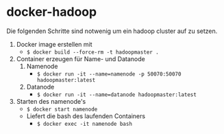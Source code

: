 # docker-hadoop

Die folgenden Schritte sind notwenig um ein hadoop cluster auf zu setzen.

1. Docker image erstellen mit
	- ```$ docker build --force-rm -t hadoopmaster .```
2. Container erzeugen für Name- und Datanode
	1. Namenode
		- ```$ docker run -it --name=namenode -p 50070:50070 hadoopmaster:latest```
	2. Datanode
		- ```$ docker run -it --name=datanode hadoopmaster:latest```
3. Starten des namenode's
	- ```$ docker start namenode```
	- Liefert die bash des laufenden Containers
		- ```$ docker exec -it namenode bash```
